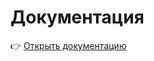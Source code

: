# Документация

👉 [Открыть документацию](https://github.com/burguty/art_of_compilation/blob/master/Art_of_compilation_report.pdf)
